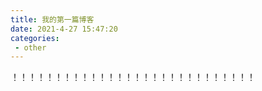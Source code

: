 ```yaml
---
title: 我的第一篇博客
date: 2021-4-27 15:47:20
categories:
 - other
---
```


！！！！！！！！！！！！！！！！！！！！！！！！！！！！